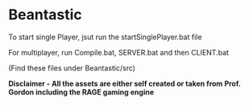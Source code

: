 # Beantastic



  To start single Player, jsut run the startSinglePlayer.bat file 
  
  For multiplayer, run Compile.bat, SERVER.bat and then CLIENT.bat
  
  (Find these files under Beantastic/src)



**Disclaimer - All the assets are either self created or taken from Prof. Gordon including the RAGE gaming engine**
